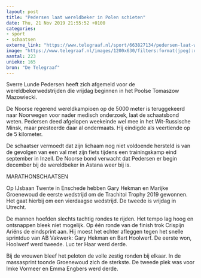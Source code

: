 ```yaml
---
layout: post
title: "Pedersen laat wereldbeker in Polen schieten"
date: Thu, 21 Nov 2019 21:55:52 +0100
categories: 
- sport 
- schaatsen 
externe_link: "https://www.telegraaf.nl/sport/663827134/pedersen-laat-wereldbeker-in-polen-schieten"
image: "https://www.telegraaf.nl/images/1200x630/filters:format(jpeg):quality(80)/cdn-kiosk-api.telegraaf.nl/09ff2790-0ca6-11ea-bff7-0255c322e81b.jpg"
aantal: 223
unieke: 165
bron: "De Telegraaf"
---
```


<p class="intro">Sverre Lunde Pedersen heeft zich afgemeld voor de wereldbekerwedstrijden die vrijdag beginnen in het Poolse Tomaszow Mazowiecki.</p> <p>De Noorse regerend wereldkampioen op de 5000 meter is teruggekeerd naar Noorwegen voor nader medisch onderzoek, laat de schaatsbond weten. Pedersen deed afgelopen weekeinde wel mee in het Wit-Russische Minsk, maar presteerde daar al ondermaats. Hij eindigde als veertiende op de 5 kilometer.</p><p>De schaatser vermoedt dat zijn lichaam nog niet voldoende hersteld is van de gevolgen van een val met zijn fiets tijdens een trainingskamp eind september in Inzell. De Noorse bond verwacht dat Pedersen er begin december bij de wereldbeker in Astana weer bij is.</p><p>MARATHONSCHAATSEN</p><p>Op IJsbaan Twente in Enschede hebben Gary Hekman en Marijke Groenewoud de eerste wedstrijd om de Trachitol Trophy 2019 gewonnen. Het gaat hierbij om een vierdaagse wedstrijd. De tweede is vrijdag in Utrecht.</p><p>De mannen hoefden slechts tachtig rondes te rijden. Het tempo lag hoog en ontsnappen bleek niet mogelijk. Op één ronde van de finish trok Crispijn Ariëns de eindsprint aan. Hij moest het echter afleggen tegen het snelle sprintduo van AB Vakwerk: Gary Hekman en Bart Hoolwerf. De eerste won, Hoolwerf werd tweede. Luc ter Haar werd derde.</p><p>Bij de vrouwen bleef het peloton de volle zestig ronden bij elkaar. In de massasprint toonde Groenewoud zich de sterkste. De tweede plek was voor Imke Vormeer en Emma Engbers werd derde.</p>
